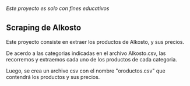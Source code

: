 ###### Este proyecto es solo con fines educativos ######
## Scraping de Alkosto ##
Este proyecto consiste en extraer los productos de Alkosto, y sus precios.

De acerdo a las categorias indicadas en el archivo Alkosto.csv, las recorremos y extraemos cada uno de los productos de cada categoria. 

Luego, se crea un archivo csv con el nombre "oroductos.csv" que contendrá los productos y sus precios.